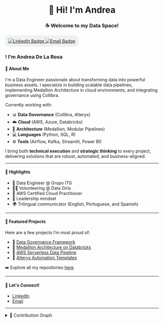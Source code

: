 <div align="center">
  <h1>👋 Hi! I'm Andrea</h1>
  <h3>☕ Welcome to my Data Space!</h3>
</div>

<div align="center" style="background-color:#f0f0f0; padding:10px; border-radius:10px; display:inline-block;">
  <a href="https://www.linkedin.com/in/andreadlr0/">
    <img src="https://img.shields.io/badge/LinkedIn-0A66C2?style=flat&logo=linkedin&logoColor=white" alt="LinkedIn Badge"/>
  </a>
  <a href="mailto:kathedelarosa07@gmail.com">
    <img src="https://img.shields.io/badge/Gmail-D14836?style=flat&logo=gmail&logoColor=white" alt="Email Badge"/>
  </a>
</div>

### ! I'm Andrea De La Rosa

#### 🚀 About Me
I'm a Data Engineer passionate about transforming data into powerful business assets. I specialize in building scalable data pipelines, implementing Medallion Architecture in cloud environments, and integrating governance using Collibra.

Currently working with:
- 📊 **Data Governance** (Collibra, Alteryx)
- ☁️ **Cloud** (AWS, Azure, Databricks)
- 🧱 **Architecture** (Medallion, Modular Pipelines)
- 💻 **Languages** (Python, SQL, R)
- ⚙️ **Tools** (Airflow, Kafka, Streamlit, Power BI)

I bring both **technical execution** and **strategic thinking** to every project, delivering solutions that are robust, automated, and business-aligned.

---

#### 🏅 Highlights

- 🏢 Data Engineer @ Grupo ITG
- 👩‍💻 Volunteering @ Data Girls 
- 📜 AWS Certified Cloud Practitioner
- 🎯 Leadership mindset
- 🌍 Trilingual communicator (English, Portuguese, and Spanish)

---

#### 💾 Featured Projects

Here are a few projects I’m most proud of:

- 🔗 [Data Governance Framework](https://github.com/your-user/data-governance-framework)  
- 🔗 [Medallion Architecture on Databricks](https://github.com/SkyBlue1112/Medallion-Architecture-on-Databricks)  
- 🔗 [AWS Serverless Data Pipeline](https://github.com/your-user/aws-data-pipeline)  
- 🔗 [Alteryx Automation Templates](https://github.com/your-user/alteryx-automation-project)  

➡️ Explore all my repositories [here](https://github.com/your-user?tab=repositories).

---

#### 📧 Let's Connect!

- [LinkedIn](https://www.linkedin.com/in/andreadlr0/)
- [Email](andre110567edelarosa@gmail.com)

---

<details>
  <summary>🐍 Contribution Graph</summary>
  <picture>
    <source media="(prefers-color-scheme: dark)" srcset="https://raw.githubusercontent.com/SkyBlue1112/SkyBlue1112/output/snake-dark.svg">
    <source media="(prefers-color-scheme: light)" srcset="https://raw.githubusercontent.com/SkyBlue1112/SkyBlue1112/output/snake.svg">
    <img alt="contribution graph" src="https://raw.githubusercontent.com/SkyBlue1112/SkyBlue1112/output/snake.svg">
  </picture>
</details>


